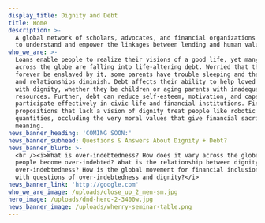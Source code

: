 ```yaml
---
display_title: Dignity and Debt
title: Home
description: >-
  A global network of scholars, advocates, and financial organizations working
  to understand and empower the linkages between lending and human values.
who_we_are: >-
  Loans enable people to realize their visions of a good life, yet many families
  across the globe are falling into life-altering debt. Worried that they will
  forever be enslaved by it, some parents have trouble sleeping and their health
  and relationships diminish. Debt affects their ability to help loved ones live
  with dignity, whether they be children or aging parents with inadequate
  resources. Further, debt can reduce self-esteem, motivation, and capacity to
  participate effectively in civic life and financial institutions. Financial
  propositions that lack a vision of dignity treat people like robotic
  quantities, occluding the very moral values that give financial sacrifices
  meaning.
news_banner_heading: 'COMING SOON:'
news_banner_subhead: Questions & Answers About Dignity + Debt?
news_banner_blurb: >-
  <br /><i>What is over-indebtedness? How does it vary across the globe? Why do
  people become over-indebted? What is the relationship between dignity and
  over-indebtedness? How is the global movement for financial inclusion dealing
  with questions of over-indebtedness and dignity?</i>
news_banner_link: 'http://google.com'
who_we_are_image: /uploads/close_up_2_men-sm.jpg
hero_image: /uploads/dnd-hero-2-3400w.jpg
news_banner_image: /uploads/wherry-seminar-table.png
---
```


